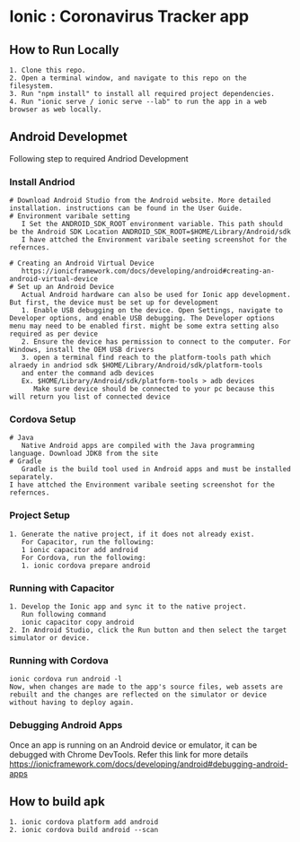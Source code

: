# Ionic : Coronavirus Tracker app

## How to Run Locally
    1. Clone this repo.
    2. Open a terminal window, and navigate to this repo on the filesystem.
    3. Run "npm install" to install all required project dependencies.
    4. Run "ionic serve / ionic serve --lab" to run the app in a web browser as web locally.

## Android Developmet
Following step to required Andriod Development
### Install Andriod
    # Download Android Studio from the Android website. More detailed installation. instructions can be found in the User Guide.
    # Environment varibale setting
       I Set the ANDROID_SDK_ROOT environment variable. This path should be the Android SDK Location ANDROID_SDK_ROOT=$HOME/Library/Android/sdk
       I have attched the Environment varibale seeting screenshot for the refernces.

    # Creating an Android Virtual Device
       https://ionicframework.com/docs/developing/android#creating-an-android-virtual-device
    # Set up an Android Device
       Actual Android hardware can also be used for Ionic app development. But first, the device must be set up for development
       1. Enable USB debugging on the device. Open Settings, navigate to Developer options, and enable USB debugging. The Developer options menu may need to be enabled first. might be some extra setting also required as per device
       2. Ensure the device has permission to connect to the computer. For Windows, install the OEM USB drivers
       3. open a terminal find reach to the platform-tools path which alraedy in andriod sdk $HOME/Library/Android/sdk/platform-tools
       and enter the command adb devices
       Ex. $HOME/Library/Android/sdk/platform-tools > adb devices 
          Make sure device should be connected to your pc because this will return you list of connected device

### Cordova Setup
    # Java
       Native Android apps are compiled with the Java programming language. Download JDK8 from the site
    # Gradle
       Gradle is the build tool used in Android apps and must be installed separately.
    I have attched the Environment varibale seeting screenshot for the refernces.

### Project Setup
    1. Generate the native project, if it does not already exist.
       For Capacitor, run the following:
       1 ionic capacitor add android
       For Cordova, run the following:
       1. ionic cordova prepare android

### Running with Capacitor
    1. Develop the Ionic app and sync it to the native project.
       Run following command
       ionic capacitor copy android
    2. In Android Studio, click the Run button and then select the target simulator or device.

### Running with Cordova
    ionic cordova run android -l
    Now, when changes are made to the app's source files, web assets are rebuilt and the changes are reflected on the simulator or device without having to deploy again.
    
### Debugging Android Apps
  Once an app is running on an Android device or emulator, it can be debugged with Chrome DevTools.
  Refer this link for more details https://ionicframework.com/docs/developing/android#debugging-android-apps

 
## How to build apk
    1. ionic cordova platform add android
    2. ionic cordova build android --scan